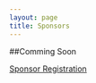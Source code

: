 ```yaml
---
layout: page
title: Sponsors
---
```


##Comming Soon

<a class="btn btn-primary btn-lg" href="https://commerce.cashnet.com/WEBUBUG">
  Sponsor Registration
</a>


